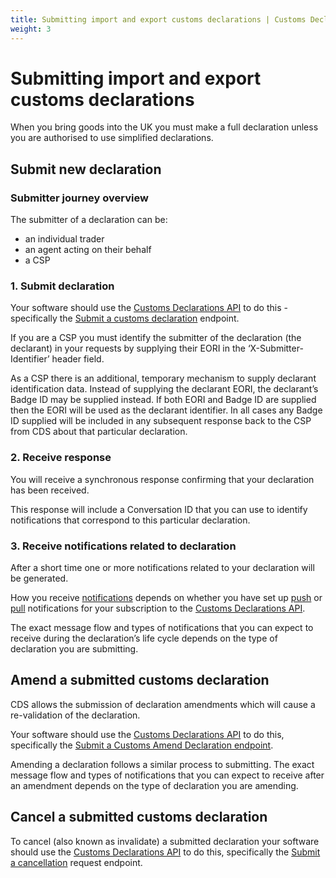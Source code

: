 ```yaml
---
title: Submitting import and export customs declarations | Customs Declarations End-to-End Service Guide
weight: 3
---
```


# Submitting import and export customs declarations

When you bring goods into the UK you must make a full declaration unless you are authorised to use simplified declarations.


## Submit new declaration

### Submitter journey overview
The submitter of a declaration can be:

- an individual trader
- an agent acting on their behalf
- a CSP

### 1. Submit declaration
Your software should use the [Customs Declarations API](/api-documentation/docs/api/service/customs-declarations) to do this - specifically the [Submit a customs declaration](/api-documentation/docs/api/service/customs-declarations/1.0#_submit-a-customs-declaration_post_accordion) endpoint.

If you are a CSP you must identify the submitter of the declaration (the declarant) in your requests by supplying their EORI in the ‘X-Submitter-Identifier’ header field.

 As a CSP there is an additional, temporary mechanism to supply declarant identification data. Instead of supplying the declarant EORI, the declarant’s Badge ID may be supplied instead. If both EORI and Badge ID are supplied then the EORI will be used as the declarant identifier. In all cases any Badge ID supplied will be included in any subsequent response back to the CSP from CDS about that particular declaration.


### 2. Receive response
You will receive a synchronous response confirming that your declaration has been received.

This response will include a Conversation ID that you can use to identify notifications that correspond to this particular declaration.


### 3. Receive notifications related to declaration
After a short time one or more notifications related to your declaration will be generated.

How you receive [notifications](/documentation/notifications.html) depends on whether you have set up [push](/documentation/notifications.html#push-notifications) or [pull](/documentation/notifications.html#pull-notifications) notifications for your subscription to the [Customs Declarations API](/api-documentation/docs/api/service/customs-declarations).

The exact message flow and types of notifications that you can expect to receive during the declaration’s life cycle depends on the type of declaration you are submitting.


## Amend a submitted customs declaration

CDS allows the submission of declaration amendments which will cause a re-validation of the declaration. 

Your software should use the [Customs Declarations API](/api-documentation/docs/api/service/customs-declarations) to do this, specifically the [Submit a Customs Amend Declaration endpoint](/api-documentation/docs/api/service/customs-declarations#_submit-a-customs-amend-declaration_post_accordion).

Amending a declaration follows a similar process to submitting. The exact message flow and types of notifications that you can expect to receive after an amendment depends on the type of declaration you are amending.


## Cancel a submitted customs declaration

To cancel (also known as invalidate) a submitted declaration your software should use the [Customs Declarations API](/api-documentation/docs/api/service/customs-declarations) to do this, specifically the [Submit a cancellation](/api-documentation/docs/api/service/customs-declarations#_submit-a-cancellation-request_post_accordion) request endpoint.
